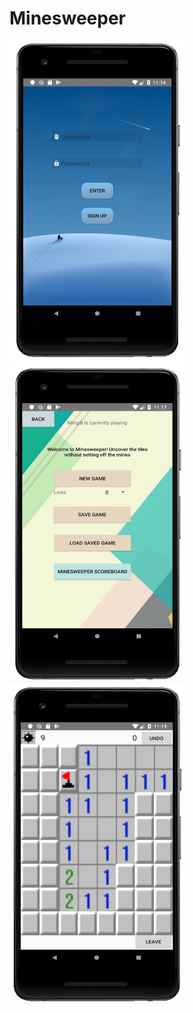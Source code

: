 # Minesweeper
<img src="img1.png" title="login page" width="280" height="512">
<img src="img2.png" title="main page" width="280" height="512">
<img src="img3.png" title="game page" width="280" height="512">
